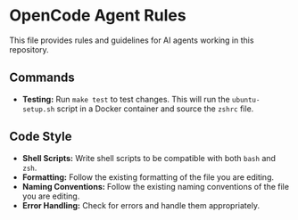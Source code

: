 # OpenCode Agent Rules

This file provides rules and guidelines for AI agents working in this repository.

## Commands

- **Testing:** Run `make test` to test changes. This will run the `ubuntu-setup.sh` script in a Docker container and source the `zshrc` file.

## Code Style

- **Shell Scripts:** Write shell scripts to be compatible with both `bash` and `zsh`.
- **Formatting:** Follow the existing formatting of the file you are editing.
- **Naming Conventions:** Follow the existing naming conventions of the file you are editing.
- **Error Handling:** Check for errors and handle them appropriately.
